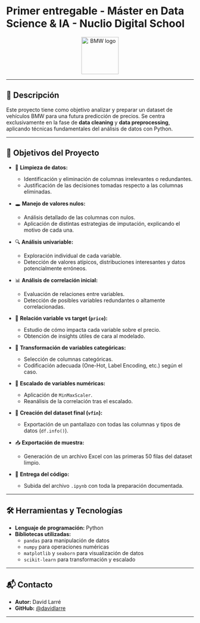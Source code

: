 # **Primer entregable - Máster en Data Science & IA - Nuclio Digital School**

<p align="center">
  <img src="https://upload.wikimedia.org/wikipedia/commons/thumb/4/44/BMW.svg/120px-BMW.svg.png" alt="BMW logo" width="100"/>
</p>

---

## 📌 Descripción

Este proyecto tiene como objetivo analizar y preparar un dataset de vehículos BMW para una futura predicción de precios. Se centra exclusivamente en la fase de **data cleaning** y **data preprocessing**, aplicando técnicas fundamentales del análisis de datos con Python.

---

## 🧠 Objetivos del Proyecto

- 🧹 **Limpieza de datos:**  
  - Identificación y eliminación de columnas irrelevantes o redundantes.  
  - Justificación de las decisiones tomadas respecto a las columnas eliminadas.

- 🕳️ **Manejo de valores nulos:**  
  - Análisis detallado de las columnas con nulos.  
  - Aplicación de distintas estrategias de imputación, explicando el motivo de cada una.

- 🔍 **Análisis univariable:**  
  - Exploración individual de cada variable.  
  - Detección de valores atípicos, distribuciones interesantes y datos potencialmente erróneos.

- 📊 **Análisis de correlación inicial:**  
  - Evaluación de relaciones entre variables.  
  - Detección de posibles variables redundantes o altamente correlacionadas.

- 🎯 **Relación variable vs target (`price`):**  
  - Estudio de cómo impacta cada variable sobre el precio.  
  - Obtención de insights útiles de cara al modelado.

- 🔁 **Transformación de variables categóricas:**  
  - Selección de columnas categóricas.  
  - Codificación adecuada (One-Hot, Label Encoding, etc.) según el caso.

- 📏 **Escalado de variables numéricas:**  
  - Aplicación de `MinMaxScaler`.  
  - Reanálisis de la correlación tras el escalado.

- 🧾 **Creación del dataset final (`vfin`):**  
  - Exportación de un pantallazo con todas las columnas y tipos de datos (`df.info()`).

- 📥 **Exportación de muestra:**  
  - Generación de un archivo Excel con las primeras 50 filas del dataset limpio.

- 📂 **Entrega del código:**  
  - Subida del archivo `.ipynb` con toda la preparación documentada.  

---

## 🛠️ Herramientas y Tecnologías

- **Lenguaje de programación:** Python
- **Bibliotecas utilizadas:**
  - `pandas` para manipulación de datos
  - `numpy` para operaciones numéricas
  - `matplotlib` y `seaborn` para visualización de datos
  - `scikit-learn` para transformación y escalado

---

## 📬 Contacto

- **Autor:** David Larré  
- **GitHub:** [@davidlarre](https://github.com/davidlarre)

---